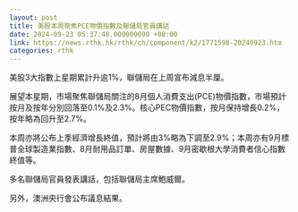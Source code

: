 ```yaml
---
layout: post
title: 美股本周聚焦PCE物價指數及聯儲局官員講話
date: 2024-09-23 05:37:48.000000000 +08:00
link: https://news.rthk.hk/rthk/ch/component/k2/1771598-20240923.htm
categories: rthk
---
```


美股3大指數上星期累計升逾1%，聯儲局在上周宣布減息半厘。

展望本星期，市場聚焦聯儲局關注的8月個人消費支出(PCE)物價指數，市場預計按月及按年分別回落至0.1%及2.3%。核心PEC物價指數，按月保持增長0.2%，按年略為回升至2.7%。

本周亦將公布上季經濟增長終值，預計將由3%略為下調至2.9%；本周亦有9月標普全球製造業指數、8月耐用品訂單、房屋數據、9月密歇根大學消費者信心指數終值等。

多名聯儲局官員發表講話，包括聯儲局主席鮑威爾。

另外，澳洲央行會公布議息結果。

